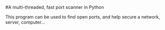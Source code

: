 #A multi-threaded, fast port scanner in Python

This program can be used to find open ports, and help secure a network, server, computer...